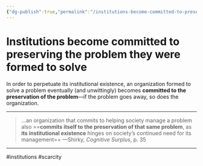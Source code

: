 ```yaml
---
{"dg-publish":true,"permalink":"/institutions-become-committed-to-preserving-the-problem-they-were-formed-to-solve/"}
---
```



# Institutions become committed to preserving the problem they were formed to solve

In order to perpetuate its institutional existence, an organization formed to solve a problem eventually (and unwittingly) becomes **committed to the preservation of the problem**—if the problem goes away, so does the organization.

---

> …an organization that commits to helping society manage a problem also ==**commits itself to the preservation of that same problem**, as **its institutional existence** hinges on society’s continued need for its management== —Shirky, *Cognitive Surplus*, p. 35

---
#institutions #scarcity 